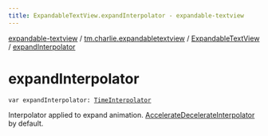 ```yaml
---
title: ExpandableTextView.expandInterpolator - expandable-textview
---
```


[expandable-textview](../../index.html) / [tm.charlie.expandabletextview](../index.html) / [ExpandableTextView](index.html) / [expandInterpolator](.)

# expandInterpolator

`var expandInterpolator: `[`TimeInterpolator`](https://developer.android.com/reference/android/animation/TimeInterpolator.html)

Interpolator applied to expand animation. [AccelerateDecelerateInterpolator](https://developer.android.com/reference/android/view/animation/AccelerateDecelerateInterpolator.html) by default.


